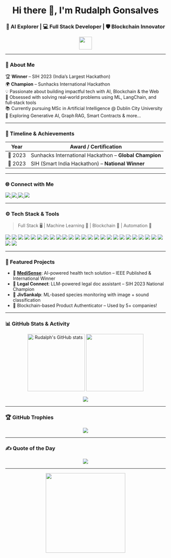 <h1 align="center">Hi there 👋, I'm Rudalph Gonsalves</h1>
<h3 align="center">🚀 AI Explorer | 💻 Full Stack Developer | 🛡 Blockchain Innovator</h3>
<p align="center">
  <img src="https://media.giphy.com/media/hvRJCLFzcasrR4ia7z/giphy.gif" width="40"/>
</p>

---

### 💫 About Me

🏆 **Winner** – SIH 2023 (India’s Largest Hackathon)  
🌍 **Champion** – Sunhacks International Hackathon  
💡 Passionate about building impactful tech with AI, Blockchain & the Web  
🧠 Obsessed with solving real‑world problems using ML, LangChain, and full‑stack tools  
📚 Currently pursuing MSc in Artificial Intelligence @ Dublin City University  
🌱 Exploring Generative AI, Graph RAG, Smart Contracts & more...

---

### 🏅 Timeline & Achievements

| Year | Award / Certification |
|------|------------------------|
| 🥇 2023 | Sunhacks International Hackathon – **Global Champion** |
| 🥇 2023 | SIH (Smart India Hackathon) – **National Winner** |

---

### 🌐 Connect with Me

<p align="left">
  <a href="https://linkedin.com/in/rudalphgonsalves" target="_blank">
    <img src="https://img.shields.io/badge/LinkedIn-%230077B5.svg?style=for-the-badge&logo=linkedin&logoColor=white" />
  </a>
  <a href="mailto:gonsalvesrudalph@gmail.com">
    <img src="https://img.shields.io/badge/Email-D14836?style=for-the-badge&logo=gmail&logoColor=white" />
  </a>
  <a href="https://instagram.com/rudalphgonsalves" target="_blank">
    <img src="https://img.shields.io/badge/Instagram-%23E4405F.svg?style=for-the-badge&logo=instagram&logoColor=white" />
  </a>
  <a href="https://rudalph.vercel.app" target="_blank">
    <img src="https://img.shields.io/badge/Portfolio-000?style=for-the-badge&logo=vercel&logoColor=white" />
  </a>
</p>

---

### ⚙️ Tech Stack & Tools

> Full Stack 🖥 | Machine Learning 🧠 | Blockchain 🔐 | Automation 🤖

<p align="left">
  <img src="https://img.shields.io/badge/Python-3670A0?style=for-the-badge&logo=python&logoColor=ffdd54"/>
  <img src="https://img.shields.io/badge/JavaScript-%23F7DF1E?style=for-the-badge&logo=javascript&logoColor=black"/>
  <img src="https://img.shields.io/badge/TypeScript-007ACC?style=for-the-badge&logo=typescript&logoColor=white"/>
  <img src="https://img.shields.io/badge/Solidity-363636?style=for-the-badge&logo=solidity&logoColor=white"/>
  <img src="https://img.shields.io/badge/C-00599C?style=for-the-badge&logo=c&logoColor=white"/>

  <img src="https://img.shields.io/badge/React-20232a?style=for-the-badge&logo=react&logoColor=61DAFB"/>
  <img src="https://img.shields.io/badge/Next.js-black?style=for-the-badge&logo=next.js&logoColor=white"/>
  <img src="https://img.shields.io/badge/Node.js-339933?style=for-the-badge&logo=node.js&logoColor=white"/>
  <img src="https://img.shields.io/badge/Express.js-404d59?style=for-the-badge&logo=express&logoColor=white"/>
  <img src="https://img.shields.io/badge/TailwindCSS-38B2AC?style=for-the-badge&logo=tailwind-css&logoColor=white"/>
  <img src="https://img.shields.io/badge/Bootstrap-7952B3?style=for-the-badge&logo=bootstrap&logoColor=white"/>
  <img src="https://img.shields.io/badge/Context--API-000000?style=for-the-badge&logo=react"/>

  <img src="https://img.shields.io/badge/TensorFlow-FF6F00?style=for-the-badge&logo=tensorflow&logoColor=white"/>
  <img src="https://img.shields.io/badge/Keras-D00000?style=for-the-badge&logo=keras&logoColor=white"/>
  <img src="https://img.shields.io/badge/PyTorch-EE4C2C?style=for-the-badge&logo=PyTorch&logoColor=white"/>
  <img src="https://img.shields.io/badge/scikit--learn-F7931E?style=for-the-badge&logo=scikit-learn&logoColor=white"/>
  <img src="https://img.shields.io/badge/OpenCV-white?style=for-the-badge&logo=opencv&logoColor=black"/>
  <img src="https://img.shields.io/badge/Matplotlib-white?style=for-the-badge&logo=matplotlib&logoColor=black"/>
  <img src="https://img.shields.io/badge/Numpy-013243?style=for-the-badge&logo=numpy&logoColor=white"/>
  <img src="https://img.shields.io/badge/Pandas-150458?style=for-the-badge&logo=pandas&logoColor=white"/>

  <img src="https://img.shields.io/badge/MongoDB-4ea94b?style=for-the-badge&logo=mongodb&logoColor=white"/>
  <img src="https://img.shields.io/badge/Neo4j-008CC1?style=for-the-badge&logo=neo4j&logoColor=white"/>
  <img src="https://img.shields.io/badge/Flask-black?style=for-the-badge&logo=flask&logoColor=white"/>

  <img src="https://img.shields.io/badge/Vercel-000000?style=for-the-badge&logo=vercel&logoColor=white"/>
  <img src="https://img.shields.io/badge/Firebase-039BE5?style=for-the-badge&logo=firebase"/>
  <img src="https://img.shields.io/badge/Render-46E3B7?style=for-the-badge&logo=render&logoColor=white"/>
  <img src="https://img.shields.io/badge/Netlify-00C7B7?style=for-the-badge&logo=netlify&logoColor=white"/>
</p>

---

### 🧩 Featured Projects

- 🔬 [**MediSense**](https://medi-sense.vercel.app): AI-powered health tech solution – IEEE Published & International Winner  
- 📑 **Legal Connect**: LLM-powered legal doc assistant – SIH 2023 National Champion  
- 🐾 **JivSankalp**: ML-based species monitoring with image + sound classification  
- 🔗 Blockchain-based Product Authenticator – Used by 5+ companies!

---

### 📊 GitHub Stats & Activity

<p align="center">
  <img src="https://github-readme-stats.vercel.app/api?username=Rudalph&theme=tokyonight&show_icons=true&count_private=true" alt="Rudalph's GitHub stats" height="180"/>
  <img src="https://github-readme-streak-stats.herokuapp.com/?user=Rudalph&theme=tokyonight" height="180"/>
</p>

<p align="center">
  <img src="https://github-readme-stats.vercel.app/api/top-langs/?username=Rudalph&layout=compact&theme=tokyonight"/>
</p>

---

### 🏆 GitHub Trophies

<p align="center">
  <img src="https://github-profile-trophy.vercel.app/?username=Rudalph&theme=algolia&row=1&margin-w=10"/>
</p>

---

### ✍️ Quote of the Day

<p align="center">
  <img src="https://quotes-github-readme.vercel.app/api?type=horizontal&theme=radical" />
</p>

---


<p align="center">
  <img src="https://khatriroshan.com.np/static/media/giphy.b31655aeb566789dab09.gif" width="250"/>
</p>
